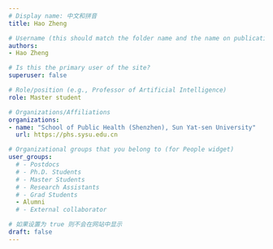 ```yaml
---
# Display name: 中文和拼音
title: Hao Zheng

# Username (this should match the folder name and the name on publications)
authors:
- Hao Zheng

# Is this the primary user of the site?
superuser: false

# Role/position (e.g., Professor of Artificial Intelligence)
role: Master student

# Organizations/Affiliations
organizations:
- name: "School of Public Health (Shenzhen), Sun Yat-sen University" 
  url: https://phs.sysu.edu.cn

# Organizational groups that you belong to (for People widget)
user_groups:
  # - Postdocs
  # - Ph.D. Students
  # - Master Students
  # - Research Assistants
  # - Grad Students
  - Alumni
  # - External collaborator

# 如果设置为 true 则不会在网站中显示
draft: false
---
```





